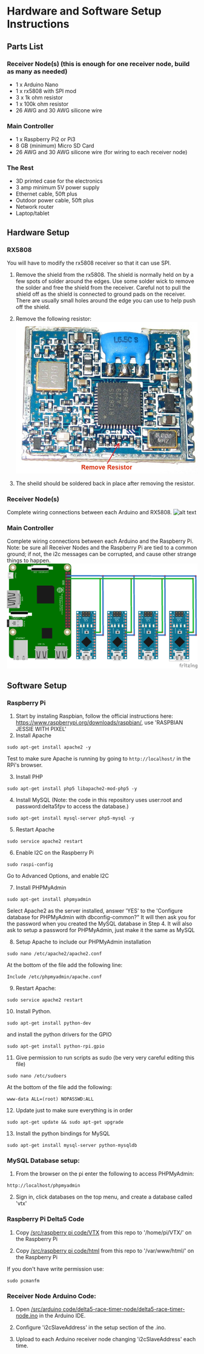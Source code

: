 # Hardware and Software Setup Instructions

## Parts List

### Receiver Node(s) (this is enough for one receiver node, build as many as needed)
* 1 x Arduino Nano
* 1 x rx5808 with SPI mod
* 3 x 1k ohm resistor
* 1 x 100k ohm resistor
* 26 AWG and 30 AWG silicone wire

### Main Controller
* 1 x Raspberry Pi2 or Pi3
* 8 GB (minimum) Micro SD Card
* 26 AWG and 30 AWG silicone wire (for wiring to each receiver node)

### The Rest
* 3D printed case for the electronics
* 3 amp minimum 5V power supply
* Ethernet cable, 50ft plus
* Outdoor power cable, 50ft plus
* Network router
* Laptop/tablet

## Hardware Setup

### RX5808
You will have to modify the rx5808 receiver so that it can use SPI.

1. Remove the shield from the rx5808. The shield is normally held on by a few spots of solder around the edges.  Use some solder wick to remove the solder and free the shield from the receiver.  Careful not to pull the shield off as the shield is connected to ground pads on the receiver. There are usually small holes around the edge you can use to help push off the shield.

2. Remove the following resistor:
![alt text](img/rx5808-new-top.jpg)

3. The sheild should be soldered back in place after removing the resistor.

### Receiver Node(s)
Complete wiring connections between each Arduino and RX5808.
![alt text](img/Receivernode.png)

### Main Controller
Complete wiring connections between each Arduino and the Raspberry Pi.
Note: be sure all Receiver Nodes and the Raspberry Pi are tied to a common ground; if not, the i2c messages can be corrupted, and cause other strange things to happen.
![alt text](img/D5-i2c.png)

## Software Setup
  
### Raspberry Pi
1. Start by instaling Raspbian, follow the official instructions here: https://www.raspberrypi.org/downloads/raspbian/, use 'RASPBIAN JESSIE WITH PIXEL'
2. Install Apache
 ```
 sudo apt-get install apache2 -y
 ```
 Test to make sure Apache is running by going to ```http://localhost/``` in the RPi's browser.

3. Install PHP
 ```
 sudo apt-get install php5 libapache2-mod-php5 -y
 ```

4. Install MySQL (Note: the code in this repository uses user:root and password:delta5fpv to access the database.)
 ```
 sudo apt-get install mysql-server php5-mysql -y
 ```

5. Restart Apache
 ```
 sudo service apache2 restart
 ```
 
6. Enable I2C on the Raspberry Pi
 ```
 sudo raspi-config
 ```
 Go to Advanced Options, and enable I2C

7. Install PHPMyAdmin
```
sudo apt-get install phpmyadmin
```
Select Apache2 as the server installed, answer 'YES' to the 'Configure database for PHPMyAdmin with dbconfig-common?"
It will then ask you for the password when you created the MySQL database in Step 4.  It will also ask to setup a password for PHPMyAdmin, just make it the same as MySQL

8. Setup Apache to include our PHPMyAdmin installation
```
sudo nano /etc/apache2/apache2.conf
```
At the bottom of the file add the following line:
```
Include /etc/phpmyadmin/apache.conf
```

9. Restart Apache:
```
sudo service apache2 restart
```

10. Install Python.
```
sudo apt-get install python-dev
```
and install the python drivers for the GPIO
```
sudo apt-get install python-rpi.gpio
```
11. Give permission to run scripts as sudo (be very very careful editing this file)
```
sudo nano /etc/sudoers
```
At the bottom of the file add the following:
```
www-data ALL=(root) NOPASSWD:ALL
```

12. Update just to make sure everything is in order
```
sudo apt-get update && sudo apt-get upgrade
```

13. Install the python bindings for MySQL
```
sudo apt-get install mysql-server python-mysqldb
```

### MySQL Database setup:
1. From the browser on the pi enter the following to access PHPMyAdmin:
```
http://localhost/phpmyadmin
```

2. Sign in, click databases on the top menu, and create a database called 'vtx'

### Raspberry Pi Delta5 Code

1. Copy [/src/raspberry pi code/VTX](../src/raspberry%20pi%20code/VTX) from this repo to '/home/pi/VTX/' on the Raspberry Pi

2. Copy [/src/raspberry pi code/html](/src/raspberry%20pi%20code/html) from this repo to '/var/www/html/' on the Raspberry Pi

If you don't have write permission use:
```
sudo pcmanfm
```

### Receiver Node Arduino Code:
1. Open [/src/arduino code/delta5-race-timer-node/delta5-race-timer-node.ino](/src/arduino%20code/delta5-race-timer-node/delta5-race-timer-node.ino) in the Arduino IDE.

2. Configure 'i2cSlaveAddress' in the setup section of the .ino.

3. Upload to each Arduino receiver node changing 'i2cSlaveAddress' each time.
